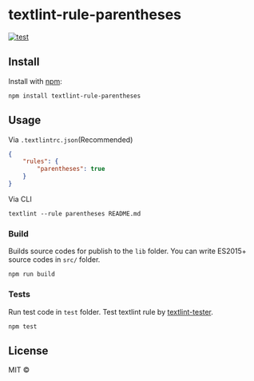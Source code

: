 # textlint-rule-parentheses

[![test](https://github.com/kaiiy/textlint-rule-parentheses/actions/workflows/test.yml/badge.svg?branch=main)](https://github.com/kaiiy/textlint-rule-parentheses/actions/workflows/test.yml)

## Install

Install with [npm](https://www.npmjs.com/):

    npm install textlint-rule-parentheses

## Usage

Via `.textlintrc.json`(Recommended)

```json
{
    "rules": {
        "parentheses": true
    }
}
```

Via CLI

```
textlint --rule parentheses README.md
```

### Build

Builds source codes for publish to the `lib` folder.
You can write ES2015+ source codes in `src/` folder.

    npm run build

### Tests

Run test code in `test` folder.
Test textlint rule by [textlint-tester](https://github.com/textlint/textlint-tester).

    npm test

## License

MIT © 
